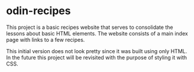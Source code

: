 # odin-recipes

This project is a basic recipes website that serves to consolidate the lessons about basic HTML elements. The website consists of a main index page with links to a few recipes.

This initial version does not look pretty since it was built using only HTML. In the future this project will be revisited with the purpose of styling it with CSS.